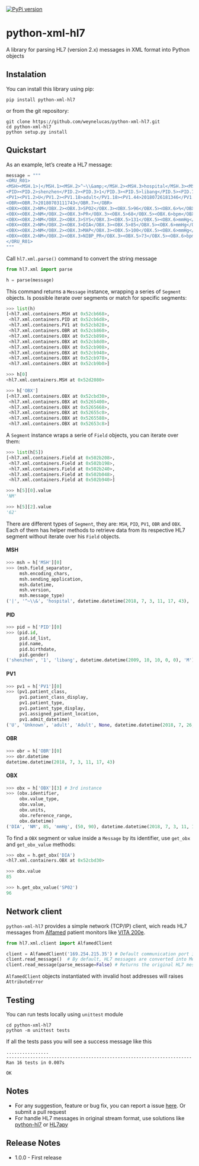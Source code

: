 [![PyPi version](https://img.shields.io/pypi/v/python-xml-hl7.svg)](https://pypi.python.org/pypi/python-xml-hl7)

# python-xml-hl7
A library for parsing HL7 (version 2.x) messages in XML format into Python objects


## Instalation

You can install this library using pip:
```
pip install python-xml-hl7
```

or from the git repository:
```
git clone https://github.com/weynelucas/python-xml-hl7.git
cd python-xml-hl7
python setup.py install
```

## Quickstart

As an example, let’s create a HL7 message:

```python
message = """
<ORU_R01>
<MSH><MSH.1>|</MSH.1><MSH.2>^~\\&amp;</MSH.2><MSH.3>hospital</MSH.3><MSH.7>20180703111743</MSH.7><MSH.9><MSH.9.1>ORU</MSH.9.1><MSH.9.2>R01</MSH.9.2></MSH.9><MSH.12>2.3.1</MSH.12></MSH>
<PID><PID.2>shenzhen</PID.2><PID.3>1</PID.3><PID.5>libang</PID.5><PID.7>20091010</PID.7><PID.8>M</PID.8></PID>
<PV1><PV1.2>U</PV1.2><PV1.18>adult</PV1.18><PV1.44>20180726181346</PV1.44></PV1>
<OBR><OBR.7>20180703111743</OBR.7></OBR>
<OBX><OBX.2>NM</OBX.2><OBX.3>SPO2</OBX.3><OBX.5>96</OBX.5><OBX.6>%</OBX.6><OBX.7>90-100</OBX.7></OBX>
<OBX><OBX.2>NM</OBX.2><OBX.3>PR</OBX.3><OBX.5>68</OBX.5><OBX.6>bpm</OBX.6><OBX.7>50-120</OBX.7></OBX>
<OBX><OBX.2>NM</OBX.2><OBX.3>SYS</OBX.3><OBX.5>131</OBX.5><OBX.6>mmHg</OBX.6><OBX.7>90-160</OBX.7><OBX.14>20180703111713</OBX.14></OBX>
<OBX><OBX.2>NM</OBX.2><OBX.3>DIA</OBX.3><OBX.5>85</OBX.5><OBX.6>mmHg</OBX.6><OBX.7>50-90</OBX.7><OBX.14>20180703111713</OBX.14></OBX>
<OBX><OBX.2>NM</OBX.2><OBX.3>MAP</OBX.3><OBX.5>100</OBX.5><OBX.6>mmHg</OBX.6><OBX.7>60-110</OBX.7><OBX.14>20180703111713</OBX.14></OBX>
<OBX><OBX.2>NM</OBX.2><OBX.3>NIBP_PR</OBX.3><OBX.5>73</OBX.5><OBX.6>bpm</OBX.6><OBX.7>50-120</OBX.7><OBX.14>20180703111713</OBX.14></OBX>
</ORU_R01>
"""
```

Call `hl7.xml.parse()` command to convert the string message

```python
from hl7.xml import parse

h = parse(message)
```

This command returns a `Message` instance, wrapping a series of `Segment` objects. Is possible iterate over segments or match for specific segments:

```python
>>> list(h)
[<hl7.xml.containers.MSH at 0x52cb668>,
 <hl7.xml.containers.PID at 0x52cb6d8>,
 <hl7.xml.containers.PV1 at 0x52cb828>,
 <hl7.xml.containers.OBR at 0x52cb860>,
 <hl7.xml.containers.OBX at 0x52cb898>,
 <hl7.xml.containers.OBX at 0x52cb8d0>,
 <hl7.xml.containers.OBX at 0x52cb908>,
 <hl7.xml.containers.OBX at 0x52cb940>,
 <hl7.xml.containers.OBX at 0x52cb978>,
 <hl7.xml.containers.OBX at 0x52cb9b0>]

>>> h[0]
<hl7.xml.containers.MSH at 0x52d2080>

>>> h['OBX']
[<hl7.xml.containers.OBX at 0x52cbd30>,
 <hl7.xml.containers.OBX at 0x5265400>,
 <hl7.xml.containers.OBX at 0x5265668>,
 <hl7.xml.containers.OBX at 0x52655c0>,
 <hl7.xml.containers.OBX at 0x5265588>,
 <hl7.xml.containers.OBX at 0x52653c8>]
```

A `Segment` instance wraps a serie of `Field` objects, you can iterate over them:

```python
>>> list(h[5])
[<hl7.xml.containers.Field at 0x502b208>,
 <hl7.xml.containers.Field at 0x502b198>,
 <hl7.xml.containers.Field at 0x502b240>,
 <hl7.xml.containers.Field at 0x502b048>,
 <hl7.xml.containers.Field at 0x502b940>]

>>> h[5][0].value
'NM'

>>> h[5][2].value
'62'
```

There are different types of `Segment`, they are: `MSH`, `PID`, `PV1`, `OBR` and `OBX`. Each of them has helper methods to retrieve data from its respective HL7 segment without iterate over his `Field` objects.

#### MSH

```python
>>> msh = h['MSH'][0]
>>> (msh.field_separator,
     msh.encoding_chars,
     msh.sending_application,
     msh.datetime,
     msh.version,
     msh.message_type)
('|', '^~\\&', 'hospital', datetime.datetime(2018, 7, 3, 11, 17, 43), '2.3.1', ('ORU', 'R01'))
```

#### PID
``` python
>>> pid = h['PID'][0]
>>> (pid.id,
     pid.id_list,
     pid.name,
     pid.birthdate,
     pid.gender)
('shenzhen', '1', 'libang', datetime.datetime(2009, 10, 10, 0, 0), 'M')
```

#### PV1
```python
>>> pv1 = h['PV1'][0]
>>> (pv1.patient_class,
     pv1.patient_class_display,
     pv1.patient_type,
     pv1.patient_type_display,
     pv1.assigned_patient_location,
     pv1.admit_datetime)
('U', 'Unknown', 'adult', 'Adult', None, datetime.datetime(2018, 7, 26, 18, 13, 46))
```

#### OBR
```python
>>> obr = h['OBR'][0]
>>> obr.datetime
datetime.datetime(2018, 7, 3, 11, 17, 43)
```

#### OBX
```python
>>> obx = h['OBX'][3] # 3rd instance
>>> (obx.identifier,
     obx.value_type,
     obx.value,
     obx.units,
     obx.reference_range,
     obx.datetime)
('DIA', 'NM', 85, 'mmHg', (50, 90), datetime.datetime(2018, 7, 3, 11, 17, 13))
```

To find a `OBX` segment or value inside a `Message` by its identifier, use `get_obx` and `get_obx_value` methods:

```python
>>> obx = h.get_obx('DIA')
<hl7.xml.containers.OBX at 0x52cbd30>

>>> obx.value
85

>>> h.get_obx_value('SP02')
96
```

## Network client
`python-xml-hl7` provides a simple network (TCP/IP) client, wich reads HL7 messages from [Alfamed](http://www.alfamed.com/) patient monitors like [VITA 200e](http://www.alfamed.com/monitor-multiparametro-vita-200.html).

```python
from hl7.xml.client import AlfamedClient

client = AlfamedClient('169.254.215.35') # Default communication port is 9100
client.read_message()  # By default, HL7 messages are converted into Message objects
client.read_message(parse_message=False) # Returns the original HL7 message as string
```

`AlfamedClient` objects instantiated with invalid host addresses will raises `AttributeError`

## Testing
You can run tests locally using `unittest` module

```
cd python-xml-hl7
python -m unittest tests
```

If all the tests pass you will see a success message like this
```
................
----------------------------------------------------------------------
Ran 16 tests in 0.007s

OK
```

## Notes

* For any suggestion, feature or bug fix, you can report a issue [here](https://github.com/weynelucas/python-xml-hl7/issues). Or submit a pull request
* For handle HL7 messages in original stream format, use solutions like [python-hl7](http://python-hl7.readthedocs.io/en/latest/) or [HL7apy](http://hl7apy.org/)

## Release Notes

* 1.0.0 - First release
